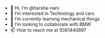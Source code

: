 - 👋 Hi, I’m @harsha-nani
- 👀 I’m interested in Technology and cars
- 🌱 I’m currently learning mechanical things
- 💞️ I’m looking to collaborate with BMW
- 📫 How to reach me at 9381440897

<!---
harsha-nani/harsha-nani is a ✨ special ✨ repository because its `README.md` (this file) appears on your GitHub profile.
You can click the Preview link to take a look at your changes.
--->
